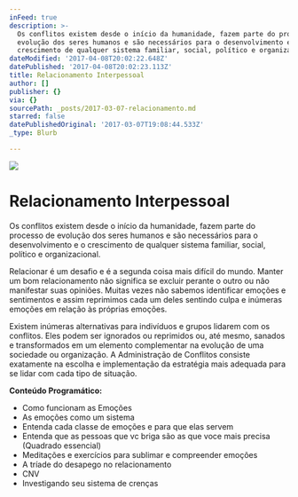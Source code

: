 ```yaml
---
inFeed: true
description: >-
  Os conflitos existem desde o início da humanidade, fazem parte do processo de
  evolução dos seres humanos e são necessários para o desenvolvimento e o
  crescimento de qualquer sistema familiar, social, político e organizacional.
dateModified: '2017-04-08T20:02:22.648Z'
datePublished: '2017-04-08T20:02:23.113Z'
title: Relacionamento Interpessoal
author: []
publisher: {}
via: {}
sourcePath: _posts/2017-03-07-relacionamento.md
starred: false
datePublishedOriginal: '2017-03-07T19:08:44.533Z'
_type: Blurb

---
```

![](https://the-grid-user-content.s3-us-west-2.amazonaws.com/a7a5c46c-c3d6-46b2-bfce-2470a995d0fd.jpg)

# Relacionamento Interpessoal

Os conflitos existem desde o início da humanidade, fazem parte do processo de evolução dos seres humanos e são necessários para o desenvolvimento e o crescimento de qualquer sistema familiar, social, político e organizacional.

Relacionar é um desafio e é a segunda coisa mais difícil do mundo. Manter um bom relacionamento não significa se excluir perante o outro ou não manifestar suas opiniões. Muitas vezes não sabemos identificar emoções e sentimentos e assim reprimimos cada um deles sentindo culpa e inúmeras emoções em relação às próprias emoções.

Existem inúmeras alternativas para indivíduos e grupos lidarem com os conflitos. Eles podem ser ignorados ou reprimidos ou, até mesmo, sanados e transformados em um elemento complementar na evolução de uma sociedade ou organização. A Administração de Conflitos consiste exatamente na escolha e implementação da estratégia mais adequada para se lidar com cada tipo de situação.

**Conteúdo Programático:**

* Como funcionam as Emoções
* As emoções como um sistema
* Entenda cada classe de emoções e para que elas servem
* Entenda que as pessoas que vc briga são as que voce mais precisa (Quadrado essencial)
* Meditações e exercícios para sublimar e compreender emoções
* A tríade do desapego no relacionamento
* CNV
* Investigando seu sistema de crenças